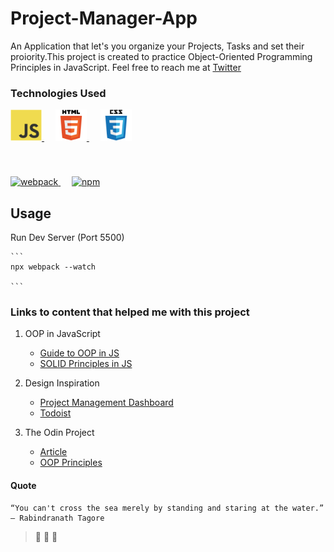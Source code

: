 # Project-Manager-App


An Application that let's you organize your Projects, Tasks and set their proiority.This project is created to practice Object-Oriented Programming Principles in JavaScript. Feel free to reach me at [Twitter](https://twitter.com/hmjatt/)



<!-- ![This is an image]() -->


<!-- [Live Preview]() -->



### Technologies Used

<a href="https://developer.mozilla.org/en-US/docs/Web/JavaScript" target="_blank" rel="noreferrer"> <img src="https://raw.githubusercontent.com/devicons/devicon/master/icons/javascript/javascript-original.svg" alt="javascript" width="50" height="50"/> </a>  &emsp;   <a href="https://www.w3.org/html/" target="_blank" rel="noreferrer"> <img src="https://raw.githubusercontent.com/devicons/devicon/master/icons/html5/html5-original-wordmark.svg" alt="html5" width="50" height="50"/> </a>  &emsp;   <a href="https://www.w3schools.com/css/" target="_blank" rel="noreferrer"> <img src="https://raw.githubusercontent.com/devicons/devicon/master/icons/css3/css3-original-wordmark.svg" alt="css3" width="50" height="50"/> </a>



<a href="https://webpack.js.org/" target="_blank" rel="noreferrer"> <img style="margin-top:40px;" src="https://raw.githubusercontent.com/webpack/media/master/logo/logo-on-dark-bg.svg" alt="webpack" width="180" height="100"/> </a>  &emsp;   <a href="https://www.npmjs.com/" target="_blank" rel="noreferrer"> <img style="margin-top:20px;" src="https://raw.githubusercontent.com/npm/logos/master/npm%20logo/npm-logo-red.svg" alt="npm" width="120" height="70"/> </a>


<!-- ## Includes the following features

    - Sass Loader With Dart Sass
    - HTMLWebpackPlugin
    - WebpackDevServer
    - Asset Resource Loader
    - Source Maps
    - Caching -->


## Usage

Run Dev Server (Port 5500)

    ```
    npx webpack --watch

    ```


### Links to content that helped me with this project

1. OOP in JavaScript
    - [Guide to OOP in JS](https://betterprogramming.pub/object-oriented-programming-in-javascript-b3bda28d3e81)
    - [SOLID Principles in JS](https://thefullstack.xyz/solid-javascript/) 

2. Design Inspiration
    - [Project Management Dashboard](https://dribbble.com/shots/18048975-Project-Management-Dashboard)
    - [Todoist](https://en.todoist.com/)

3. The Odin Project
    - [Article](https://www.theodinproject.com/lessons/node-path-javascript-todo-list)
    - [OOP Principles](https://www.theodinproject.com/lessons/node-path-javascript-oop-principles)





#### Quote

    “You can't cross the sea merely by standing and staring at the water.”
    — Rabindranath Tagore
>  	
> :ghost: :ocean: :love_you_gesture: